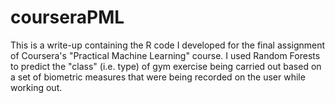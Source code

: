 courseraPML
===========

This is a write-up containing the R code I developed for the final assignment of Coursera's "Practical Machine Learning" course. I used Random Forests to predict the "class" (i.e. type) of gym exercise being carried out based on a set of biometric measures that were being recorded on the user while working out.
